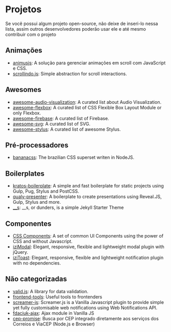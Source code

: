 # Projetos

Se você possui algum projeto open-source, não deixe de inseri-lo nessa lista, assim outros desenvolvedores poderão usar ele e até mesmo contribuir com o projeto

## Animações

* [animusjs](https://github.com/soutomario/animusjs): A solução para gerenciar animações em scroll com JavaScript e CSS.
* [scrollindo.js](https://github.com/afonsopacifer/scrollindo.js): Simple abstraction for scroll interactions.

## Awesomes

* [awesome-audio-visualization](https://github.com/willianjusten/awesome-audio-visualization): A curated list about Audio Visualization.
* [awesome-flexbox](https://github.com/afonsopacifer/awesome-flexbox): A curated list of CSS Flexible Box Layout Module or only Flexbox.
* [awesome-firebase](https://github.com/afonsopacifer/awesome-firebase): A curated list of Firebase.
* [awesome-svg](https://github.com/willianjusten/awesome-svg): A curated list of SVG.
* [awesome-stylus](https://github.com/diogomoretti/awesome-stylus): A curated list of awesome Stylus.

## Pré-processadores

* [bananacss](https://github.com/bananacss/bananacss): The brazilian CSS superset writen in NodeJS.

## Boilerplates

* [kratos-boilerplate](https://github.com/LFeh/kratos-boilerplate): A simple and fast boilerplate for static projects using Gulp, Pug, Stylus and PostCSS.
* [qualy-presenter](https://github.com/Qualy-org/qualy-presenter): A boilerplate to create presentations using Reveal.JS, Gulp, Stylus and more.
* [__s](https://github.com/woliveiras/__s): __s, or dunders, is a simple Jekyll Starter Theme

## Componentes

* [CSS Components](https://github.com/LFeh/css-components): A set of common UI Components using the power of CSS and without Javascript. 
* [iziModal](https://github.com/dolce/iziModal): Elegant, responsive, flexible and lightweight modal plugin with jQuery.
* [iziToast](https://github.com/dolce/iziToast): Elegant, responsive, flexible and lightweight notification plugin with no dependencies.

## Não categorizadas

* [valid.js](https://github.com/dleitee/valid.js): A library for data validation.
* [frontend-tools](https://github.com/LFeh/frontend-tools): Useful tools to frontenders
* [screamer-js](https://github.com/willianjusten/screamer-js): Screamer.js is a Vanilla Javascript plugin to provide simple yet fully customisable web notifications using Web Notifications API.
* [fdaciuk-ajax](https://github.com/fdaciuk/ajax): Ajax module in Vanilla JS
* [cep-promise](https://github.com/filipedeschamps/cep-promise): Busca por CEP integrado diretamente aos serviços dos Correios e ViaCEP (Node.js e Browser)
